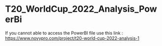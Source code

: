 # T20_WorldCup_2022_Analysis_PowerBi


If you cannot able to access the PowerBI file use this link : https://www.novypro.com/project/t20-world-cup-2022-analysis-1
